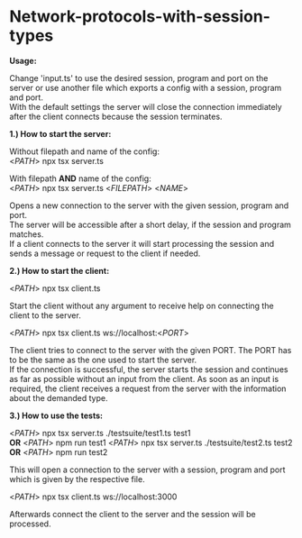 # Network-protocols-with-session-types

**Usage:**

Change 'input.ts' to use the desired session, program and port on the server or use another file which exports a config with a session, program and port.<br/>
With the default settings the server will close the connection immediately after the client connects because the session terminates.<br/>


**1.) How to start the server:**<br/>

Without filepath and name of the config:<br/>
\<*PATH*> npx tsx server.ts

With filepath **AND** name of the config:<br/>
\<*PATH*> npx tsx server.ts \<*FILEPATH*> \<*NAME*>

Opens a new connection to the server with the given session, program and port.<br/>
The server will be accessible after a short delay, if the session and program matches.<br/>
If a client connects to the server it will start processing the session and sends a message or request to the client if needed.

**2.) How to start the client:**<br/>

\<*PATH*> npx tsx client.ts

Start the client without any argument to receive help on connecting the client to the server.

\<*PATH*> npx tsx client.ts ws://localhost:<*PORT*>

The client tries to connect to the server with the given PORT. The PORT has to be the same as the one used to start the server.<br/>
If the connection is successful, the server starts the session and continues as far as possible without an input from the client.
As soon as an input is required, the client receives a request from the server with the information about the demanded type.

**3.) How to use the tests:**<br/>

\<*PATH*> npx tsx server.ts ./testsuite/test1.ts test1<br/> **OR** \<*PATH*> npm run test1
\<*PATH*> npx tsx server.ts ./testsuite/test2.ts test2 **OR** \<*PATH*> npm run test2

This will open a connection to the server with a session, program and port which is given by the respective file.<br/>

\<*PATH*> npx tsx client.ts ws://localhost:3000

Afterwards connect the client to the server and the session will be processed.
